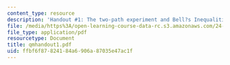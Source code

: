 ```yaml
---
content_type: resource
description: 'Handout #1: The two-path experiment and Bell?s Inequalities'
file: /media/https%3A/open-learning-course-data-rc.s3.amazonaws.com/24-111-philosophy-of-quantum-mechanics-spring-2005/ffbf6f87824184a6906a87035e47ac1f_qmhandout1.pdf
file_type: application/pdf
resourcetype: Document
title: qmhandout1.pdf
uid: ffbf6f87-8241-84a6-906a-87035e47ac1f
---
```

